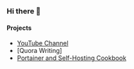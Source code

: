 ### Hi there 👋

#### Projects

 - [YouTube Channel](https://www.youtube.com/channel/UCzCExmLYoxvkKM6EJEjdFtg) 
 - [Quora Writing]
 - [Portainer and Self-Hosting Cookbook](https://github.com/mycroftwilde/portainer_templates)
